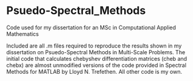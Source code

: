 # Psuedo-Spectral_Methods
Code used for my dissertation for an MSc in Computational Applied Mathematics

Included are all .m files required to reproduce the results shown in my dissertation on Psuedo-Spectral Methods in Multi-Scale Problems.
The initial code that calculates chebyshev differentiation matrices (cheb and chebx) are almost unmodified versions of the code provided in Spectral Methods for MATLAB by Lloyd N. Trefethen. All other code is my own.
